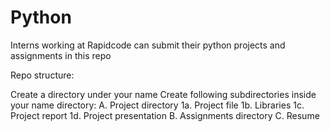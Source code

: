# Python

Interns working at Rapidcode can submit their python projects and assignments in this repo

Repo structure:

Create a directory under your name
Create following subdirectories inside your name directory: 
  A. Project directory 
     1a. Project file 
     1b. Libraries
     1c. Project report 
     1d. Project presentation 
  B. Assignments directory 
  C. Resume
